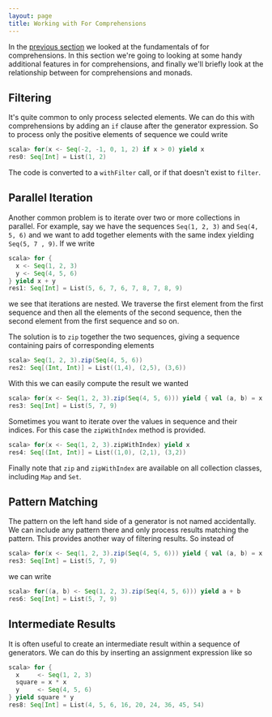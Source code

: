 ```yaml
---
layout: page
title: Working with For Comprehensions
---
```


In the [previous section](for-comprehensions.html) we looked at the fundamentals of for comprehensions. In this section we're going to looking at some handy additional features in for comprehensions,  and finally we'll briefly look at the relationship between for comprehensions and monads.


## Filtering

It's quite common to only process selected elements. We can do this with comprehensions by adding an `if` clause after the generator expression. So to process only the positive elements of sequence we could write

~~~ scala
scala> for(x <- Seq(-2, -1, 0, 1, 2) if x > 0) yield x
res0: Seq[Int] = List(1, 2)
~~~

The code is converted to a `withFilter` call, or if that doesn't exist to `filter`.


## Parallel Iteration

Another common problem is to iterate over two or more collections in parallel. For example, say we have the sequences `Seq(1, 2, 3)` and `Seq(4, 5, 6)` and we want to add together elements with the same index yielding `Seq(5, 7 , 9)`. If we write

~~~ scala
scala> for {
  x <- Seq(1, 2, 3)
  y <- Seq(4, 5, 6)
} yield x + y
res1: Seq[Int] = List(5, 6, 7, 6, 7, 8, 7, 8, 9)
~~~

we see that iterations are nested. We traverse the first element from the first sequence and then all the elements of the second sequence, then the second element from the first sequence and so on.

The solution is to `zip` together the two sequences, giving a sequence containing pairs of corresponding elements

~~~ scala
scala> Seq(1, 2, 3).zip(Seq(4, 5, 6))
res2: Seq[(Int, Int)] = List((1,4), (2,5), (3,6))
~~~

With this we can easily compute the result we wanted

~~~ scala
scala> for(x <- Seq(1, 2, 3).zip(Seq(4, 5, 6))) yield { val (a, b) = x; a + b }
res3: Seq[Int] = List(5, 7, 9)
~~~

Sometimes you want to iterate over the values in sequence and their indices. For this case the `zipWithIndex` method is provided.

~~~ scala
scala> for(x <- Seq(1, 2, 3).zipWithIndex) yield x
res4: Seq[(Int, Int)] = List((1,0), (2,1), (3,2))
~~~

Finally note that `zip` and `zipWithIndex` are available on all collection classes, including `Map` and `Set`.


## Pattern Matching

The pattern on the left hand side of a generator is not named accidentally. We can include any pattern there and only process results matching the pattern. This provides another way of filtering results. So instead of

~~~ scala
scala> for(x <- Seq(1, 2, 3).zip(Seq(4, 5, 6))) yield { val (a, b) = x; a + b }
res3: Seq[Int] = List(5, 7, 9)
~~~

we can write

~~~ scala
scala> for((a, b) <- Seq(1, 2, 3).zip(Seq(4, 5, 6))) yield a + b
res6: Seq[Int] = List(5, 7, 9)
~~~


## Intermediate Results

It is often useful to create an intermediate result within a sequence of generators. We can do this by inserting an assignment expression like so

~~~ scala
scala> for {
  x     <- Seq(1, 2, 3)
  square = x * x
  y     <- Seq(4, 5, 6)
} yield square * y
res8: Seq[Int] = List(4, 5, 6, 16, 20, 24, 36, 45, 54)
~~~
